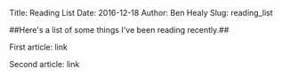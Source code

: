 Title: Reading List
Date: 2016-12-18
Author: Ben Healy
Slug: reading_list

##Here's a list of some things I've been reading recently.##

First article: link

Second article: link			
			